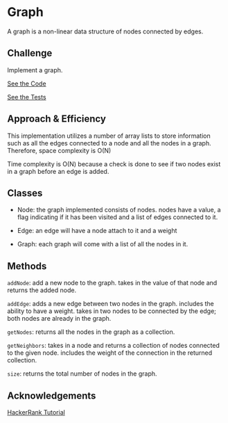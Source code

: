 # Graph
A graph is a non-linear data structure of nodes connected by edges.

## Challenge
Implement a graph.

[See the Code](src/main/java/graph/Graph.java)

[See the Tests](src/test/java/graph/GraphTest.java)

## Approach & Efficiency
This implementation utilizes a number of array lists to store information such as all the edges connected to a node and all the nodes in a graph.  Therefore, space complexity is O(N)

Time complexity is O(N) because a check is done to see if two nodes exist in a graph before an edge is added.
 

## Classes
- Node: the graph implemented consists of nodes. nodes have a value, a flag indicating if it has been visited and a list of edges connected to it.

- Edge: an edge will have a node attach to it and a weight

- Graph: each graph will come with a list of all the nodes in it.

## Methods
```addNode```: add a new node to the graph. takes in the value of that node and returns the added node.

```addEdge```: adds a new edge between two nodes in the graph. includes the ability to have a weight.  takes in two nodes to be connected by the edge; both nodes are already in the graph.

```getNodes```: returns all the nodes in the graph as a collection.

```getNeighbors```: takes in a node and returns a collection of nodes connected to the given node. includes the weight of the connection in the returned collection.

```size```: returns the total number of nodes in the graph.

## Acknowledgements
[HackerRank Tutorial](https://www.youtube.com/watch?v=zaBhtODEL0w&t=263s)

